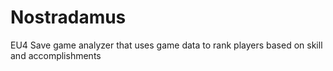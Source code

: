 # Nostradamus
EU4 Save game analyzer that uses game data to rank players based on skill and accomplishments
